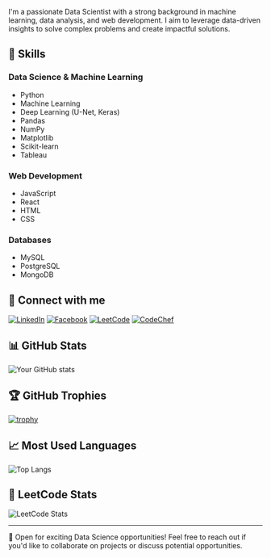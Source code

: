 I'm a passionate Data Scientist with a strong background in machine learning, data analysis, and web development. I aim to leverage data-driven insights to solve complex problems and create impactful solutions.

## 🚀 Skills

### Data Science & Machine Learning
- Python
- Machine Learning
- Deep Learning (U-Net, Keras)
- Pandas
- NumPy
- Matplotlib
- Scikit-learn
- Tableau

### Web Development
- JavaScript
- React
- HTML
- CSS

### Databases
- MySQL
- PostgreSQL
- MongoDB

## 🔗 Connect with me

[![LinkedIn](https://img.shields.io/badge/LinkedIn-0077B5?style=for-the-badge&logo=linkedin&logoColor=white)](https://www.linkedin.com/in/praveen-benakannanavar)
[![Facebook](https://img.shields.io/badge/Facebook-1877F2?style=for-the-badge&logo=facebook&logoColor=white)](https://www.facebook.com/praveen.benkannanavar/)
[![LeetCode](https://img.shields.io/badge/LeetCode-FFA116?style=for-the-badge&logo=LeetCode&logoColor=black)](https://leetcode.com/u/Praveenbenakannanavar)
[![CodeChef](https://img.shields.io/badge/CodeChef-5B4638?style=for-the-badge&logo=CodeChef&logoColor=white)](https://www.codechef.com/users/glad_crystal)

## 📊 GitHub Stats

![Your GitHub stats](https://github-readme-stats.vercel.app/api?username=praveenben&show_icons=true&theme=radical)

## 🏆 GitHub Trophies

[![trophy](https://github-profile-trophy.vercel.app/?username=praveenben&theme=onedark)](https://github.com/PraveenBen/PraveenBen)

## 📈 Most Used Languages

![Top Langs](https://github-readme-stats.vercel.app/api/top-langs/?username=praveenben&layout=compact)

## 🧠 LeetCode Stats

![LeetCode Stats](https://leetcard.jacoblin.cool/Praveenbenakannanavar?theme=dark&font=Roboto&ext=heatmap)

---

💼 Open for exciting Data Science opportunities! Feel free to reach out if you'd like to collaborate on projects or discuss potential opportunities.
